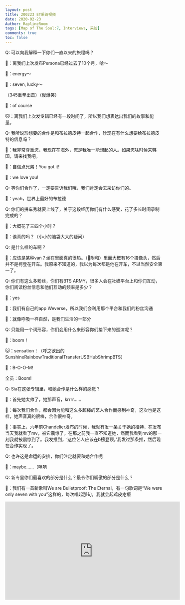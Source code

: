 ```yaml
---
layout: post
title: 200223 ET采访视频
date: 2020-02-23
Author: RaplineRoom
tags: [Map of The Soul:7, Interviews, 采访]
comments: true
toc: false
---
```


Q: 可以向我解释一下你们一直以来的旅程吗？

🐨：离我们上次发布Persona已经过去了10个月，哈～

🐰：energy～

🦌：seven, lucky～

（345重拳出击）（俊爆笑）

🐨：of course

🐱：离我们上次发专辑已经有一段时间了，所以我们想表达出我们的故事和能量。

Q: 我听说珍想要的合作是和布拉德皮特一起合作，珍现在有什么想要给布拉德皮特的信息吗？

🦙：我非常尊重您，我现在在海外，您是我唯一能想起的人。如果您啥时候来韩国，请来找我吧。

🐨：自信点兄弟！You got it!

🐤：we love you!

Q: 等你们合作了，一定要告诉我们哦，我们肯定会去采访你们的。

🐨：yeah，世界上最好的布拉德

Q: 你们的拼车秀就要上线了，关于这段经历你们有什么感受，花了多长时间录制完成的？

🐨：大概花了三四个小时？

🐰：诶真的吗？（小小的脑袋大大的疑问）

Q: 是什么样的车啊？

🐨：应该是某种van？坐在里面真的很热。（🐰附和）里面大概有16个摄像头，然后并不是柯登在开车。我原来不知道的，我以为每次都是他在开车，不过当然安全第一了。

Q: 你们有这么多粉丝，你们有BTS ARMY，很多人会在社媒平台上和你们互动，你们阅读粉丝信息和他们互动的频率是多少？

🦌：yes

🐯：我们有自己的app Weverse，所以我们会利用那个平台和我们的粉丝沟通

🐨：就像呼吸一样自然，是我们生活的一部分

Q: 只能用一个词形容，你们会用什么来形容你们接下来的巡演呢？

🐤：boom！

🐱：sensation！（呼之欲出的SunshineRainbowTraditionalTransferUSBHubShrimpBTS）

🐨：B-O-O-M! 

全员：Boom!

Q: Sia在这张专辑里，和她合作是什么样的感觉？

🐰：首先她太帅了，她那声音，krrrr……

🦌：每次我们合作，都会因为能和这么多超棒的艺人合作而感到神奇，这次也是这样，她声音真的很棒，合作很神奇。

🐨：事实上，六年前Chandelier发布的时候，我就有发一条关于她的推特，在发布当天我就看了mv，被它震惊了。在那之前我一直不知道她，然而我看到mv的那一刻我就被震惊到了。我发推到，‘这位艺人应该在b榜登顶。’我发过那条推，然后现在合作实现了。

Q: 也许这是命运的安排，你们注定就要和她合作呢

🐨：maybe……（嘻嘻

Q: 新专里你们最喜欢的部分是什么？最令你们骄傲的部分是什么？

🐤：我们有一首新歌叫We are Bulletproof: The Eternal，有一句歌词是“We were only seven with you”这样的，每次唱起那句，我就会起鸡皮疙瘩

<div class="video-container"><iframe width="560" height="315" src="https://www.youtube.com/embed/oHEjhDiG7ts" frameborder="0" allow="accelerometer; autoplay; encrypted-media; gyroscope; picture-in-picture" allowfullscreen></iframe></div>

